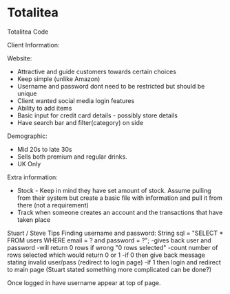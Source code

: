 # Totalitea
Totalitea Code

Client Information:

Website:
- Attractive and guide customers towards certain choices
- Keep simple (unlike Amazon)
- Username and password dont need to be restricted but should be unique
- Client wanted social media login features
- Ability to add items
- Basic input for credit card details - possibly store details
- Have search bar and filter(category) on side 

Demographic:
- Mid 20s to late 30s
- Sells both premium and regular drinks.
- UK Only

Extra information:
- Stock - Keep in mind they have set amount of stock. Assume pulling from their system 
	but create a basic file with information and pull it from there (not a requirement)
- Track when someone creates an account and the transactions that have taken place




Stuart / Steve Tips
Finding username and password:
String sql = "SELECT * FROM users WHERE email = ? and password = ?";
-gives back user and password
-will return 0 rows if wrong "0 rows selected"
-count number of rows selected which would return 0 or 1
-if 0 then give back message stating invalid user/pass (redirect to login page)
-if 1 then login and redirect to main page (Stuart stated something more complicated can be done?)

Once logged in have username appear at top of page.
